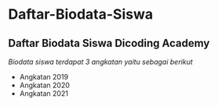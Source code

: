 Daftar-Biodata-Siswa
==
Daftar Biodata Siswa Dicoding Academy
--
*Biodata siswa terdapat 3 angkatan yaitu sebagai berikut*
- Angkatan 2019
- Angkatan 2020
- Angkatan 2021

